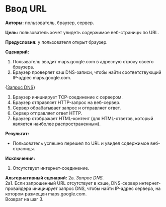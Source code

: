 # Ввод URL
**Акторы:** пользователь, браузер, сервер.

**Цель:** пользователь хочет увидеть содержимое веб-страницы по URL.

**Предусловия:** у пользователя открыт браузер.

**Сценарий:**
1. Пользватель вводит maps.google.com в адресную строку своего браузера.
2. Браузер проверяет кэш DNS-записи, чтобы найти соответствующий IP-адрес maps.google.com.  

{[Запрос DNS](#Запрос_DNS)}  

3. Браузер инициирует TCP-соединение с сервером.
4. Браузер отправляет HTTP-запрос на веб-сервер.
5. Сервер обрабатывает запрос и отправляет ответ.
6. Сервер отправляет ответ HTTP.
7. Браузер отображает HTML-контент (для HTML-ответов, который является наиболее распространенным).  

**Результат:**
* Пользователь успешно перешел по URL и увидел содержимое веб-страницы.

**Исключения:**
1. Отсутствует интернет-соединение.

**Альтернативный сценарий:**
2а. <a name="Запрос_DNS"></a> *Запрос DNS.*  
2а1. Если запрошенный URL отсутствует в кэше, DNS-сервер интернет-провайдера инициирует запрос DNS, чтобы найти IP-адрес сервера, на котором размещен maps.google.com.  
Возврат на шаг 3.
